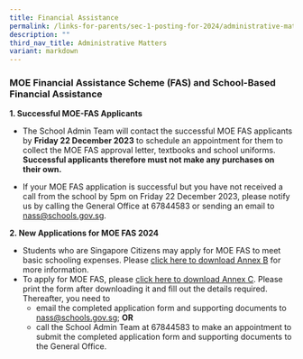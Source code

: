 ```yaml
---
title: Financial Assistance
permalink: /links-for-parents/sec-1-posting-for-2024/administrative-matters/financial-assistance/
description: ""
third_nav_title: Administrative Matters
variant: markdown
---
```

### MOE Financial Assistance Scheme (FAS) and School-Based Financial Assistance

**1. Successful MOE-FAS Applicants**

- The School Admin Team will contact the successful MOE FAS applicants by **Friday 22 December 2023** to schedule an appointment for them to collect the MOE FAS approval letter, textbooks and school uniforms. **Successful applicants therefore must not make any purchases on their own.**

- If your MOE FAS application is successful but you have not received a call from the school by 5pm on Friday 22 December 2023, please notify us by calling the General Office at 67844583 or sending an email to [nass@schools.gov.sg](mailto:nass@schools.gov.sg).

**2. New Applications for MOE FAS 2024**

* Students who are Singapore Citizens may apply for MOE FAS to meet basic schooling expenses. Please [click here to download Annex B](/files/Sec1%20Intake%20page%20Files/Annex_B_MOE_FAS_Brochure.pdf) for more information.
* To apply for MOE FAS, please [click here to download Annex C](/files/Sec1%20Intake%20page%20Files/Annex_C_MOE_FAS_Application_Form.pdf). Please print the form after downloading it and fill out the details required. Thereafter, you need to
	* email the completed application form and supporting documents to [nass@schools.gov.sg](mailto:nass@schools.gov.sg); **OR** 
	* call the School Admin Team at 67844583 to make an appointment to submit the completed application form and supporting documents to the General Office.